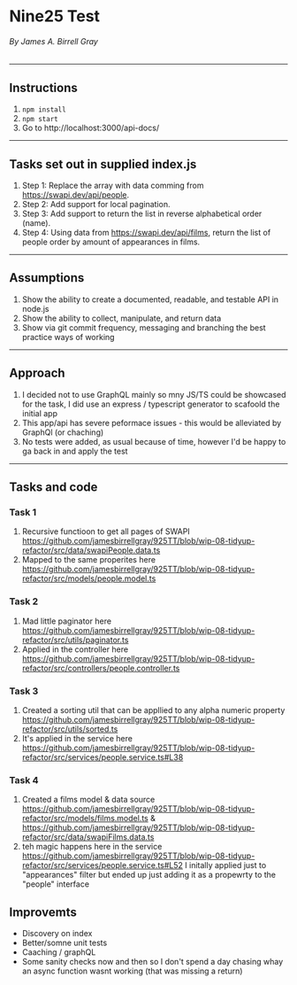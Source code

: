 # Nine25 Test
###### By James A. Birrell Gray
---
## Instructions

1. `npm install`
2. `npm start`
3. Go to http://localhost:3000/api-docs/
---
## Tasks set out in supplied index.js

1. Step 1: Replace the array with data comming from https://swapi.dev/api/people.
2. Step 2: Add support for local pagination.
3. Step 3: Add support to return the list in reverse alphabetical order (name).
4. Step 4: Using data from https://swapi.dev/api/films, return the list of people order by amount of appearances in films.
---
## Assumptions

1. Show the ability to create a documented, readable, and testable API in node.js
2. Show the ability to collect, manipulate, and return data
3. Show via git commit frequency, messaging and branching the best practice ways of working
---
## Approach
1. I decided not to use GraphQL mainly so mny JS/TS could be showcased for the task, I did use an express / typescript generator to scafoold the initial app
2. This app/api has severe peformace issues - this would be alleviated by GraphQl (or chaching)
3. No tests were added, as usual because of time, however I'd be happy to ga back in and apply the test
---
## Tasks and code
### Task 1
1. Recursive functioon to get all pages of SWAPI 
https://github.com/jamesbirrellgray/925TT/blob/wip-08-tidyup-refactor/src/data/swapiPeople.data.ts
2. Mapped to the same properites here https://github.com/jamesbirrellgray/925TT/blob/wip-08-tidyup-refactor/src/models/people.model.ts
### Task 2
1. Mad little paginator here https://github.com/jamesbirrellgray/925TT/blob/wip-08-tidyup-refactor/src/utils/paginator.ts
2. Applied in the controller here https://github.com/jamesbirrellgray/925TT/blob/wip-08-tidyup-refactor/src/controllers/people.controller.ts
### Task 3 
1. Created a sorting util that can be appllied to any alpha numeric property https://github.com/jamesbirrellgray/925TT/blob/wip-08-tidyup-refactor/src/utils/sorted.ts
2. It's applied in the service here https://github.com/jamesbirrellgray/925TT/blob/wip-08-tidyup-refactor/src/services/people.service.ts#L38
### Task 4
1. Created a films model & data source https://github.com/jamesbirrellgray/925TT/blob/wip-08-tidyup-refactor/src/models/films.model.ts & https://github.com/jamesbirrellgray/925TT/blob/wip-08-tidyup-refactor/src/data/swapiFilms.data.ts
2. teh magic happens here in the service https://github.com/jamesbirrellgray/925TT/blob/wip-08-tidyup-refactor/src/services/people.service.ts#L52 I initally applied just to "appearances" filter but ended up just adding it as a propewrty to the "people" interface

## Improvemts
- Discovery on index
- Better/somne unit tests
- Caaching / graphQL 
- Some sanity checks now and then so I don't spend a day chasing whay an async function wasnt working (that was missing a return)
